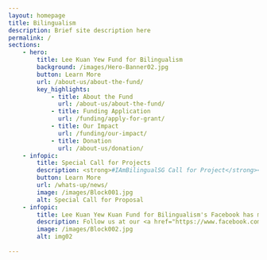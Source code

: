 ```yaml
---
layout: homepage
title: Bilingualism
description: Brief site description here
permalink: /
sections:
    - hero:
        title: Lee Kuan Yew Fund for Bilingualism
        background: /images/Hero-Banner02.jpg
        button: Learn More
        url: /about-us/about-the-fund/
        key_highlights:
            - title: About the Fund
              url: /about-us/about-the-fund/
            - title: Funding Application
              url: /funding/apply-for-grant/
            - title: Our Impact
              url: /funding/our-impact/
            - title: Donation
              url: /about-us/donation/
    - infopic:
        title: Special Call for Projects
        description: <strong>#IAmBilingualSG Call for Project</strong><br/>Lee Kuan Yew Fund for Bilingualism is holding a Special Call for Projects to help young children (aged 0-6) learn MTLs at home.
        button: Learn More
        url: /whats-up/news/
        image: /images/Block001.jpg
        alt: Special Call for Proposal
    - infopic:
        title: Lee Kuan Yew Kuan Fund for Bilingualism's Facebook has moved!
        description: Follow us at our <a href="https://www.facebook.com/bilingualismsg" target="_blank">Facebook</a> and <a href="https://instagram.com/bilingualismsg?igshid=u6xx0wat0rcd" target="_blank">Instagram</a> page.
        image: /images/Block002.jpg
        alt: img02
     
---
```

